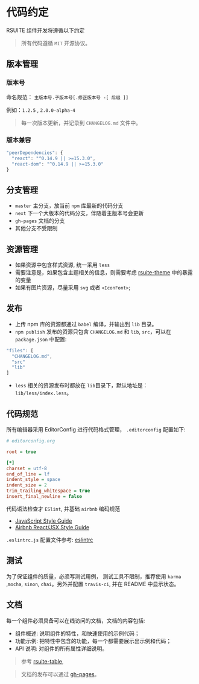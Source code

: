 # 代码约定

RSUITE 组件开发将遵循以下约定

> 所有代码遵循 `MIT` 开源协议。

## 版本管理

### 版本号

命名规范： `主版本号.子版本号[.修正版本号 -[ 后缀 ]]`

例如：`1.2.5` , `2.0.0-alpha-4`

> 每一次版本更新，并记录到 `CHANGELOG.md` 文件中。

### 版本兼容

```js
"peerDependencies": {
  "react": "^0.14.9 || >=15.3.0",
  "react-dom": "^0.14.9 || >=15.3.0"
}
```

## 分支管理

* `master` 主分支，放当前 `npm` 库最新的代码分支
* `next` 下一个大版本的代码分支，伴随着主版本号会更新
* `gh-pages` 文档的分支
* 其他分支不受限制

## 资源管理

* 如果资源中包含样式资源, 统一采用 `less`
* 需要注意是，如果包含主题相关的信息，则需要考虑 [rsuite-theme](https://github.com/rsuite/rsuite-theme/blob/master/src/less/variables.less) 中的暴露的变量
* 如果有图片资源，尽量采用 `svg` 或者 `<IconFont>`;

## 发布

* 上传 npm 库的资源都通过 `babel` 编译，并输出到 `lib` 目录。
* `npm publish` 发布的资源只包含 `CHANGELOG.md` 和 `lib`, `src`，可以在 `package.json` 中配置:

```js
"files": [
  "CHANGELOG.md",
  "src"
  "lib"
]
```

* `less` 相关的资源发布时都放在 `lib`目录下，默认地址是： `lib/less/index.less`。

## 代码规范

所有编辑器采用 EditorConfig 进行代码格式管理， `.editorconfig` 配置如下:

```ini
# editorconfig.org

root = true

[*]
charset = utf-8
end_of_line = lf
indent_style = space
indent_size = 2
trim_trailing_whitespace = true
insert_final_newline = false
```

代码语法检查才 `ESlint`, 并基础 `airbnb` 编码规范

* [JavaScript Style Guide](https://github.com/airbnb/javascript)
* [Airbnb React/JSX Style Guide](https://github.com/airbnb/javascript/tree/master/react)

`.eslintrc.js` 配置文件参考: [eslintrc](https://gist.github.com/simonguo/1d6c698d5c91c082e73f79f5bc978cae#file-eslintrc-js)

## 测试

为了保证组件的质量，必须写测试用例， 测试工具不限制，推荐使用 `karma` ,`mocha`, `sinon`, `chai`。另外并配置 `travis-ci`, 并在 README 中显示状态。

## 文档

每一个组件必须具备可以在线访问的文档，文档的内容包括:

* 组件概述: 说明组件的特性，和快速使用的示例代码；
* 功能示例: 把特性中包含的功能，每一个都需要展示出示例和代码；
* API 说明: 对组件的所有属性详细说明。

> 参考 [rsuite-table](https://rsuitejs.com/rsuite-table),

> 文档的发布可以通过 [gh-pages](https://github.com/tschaub/gh-pages)。
